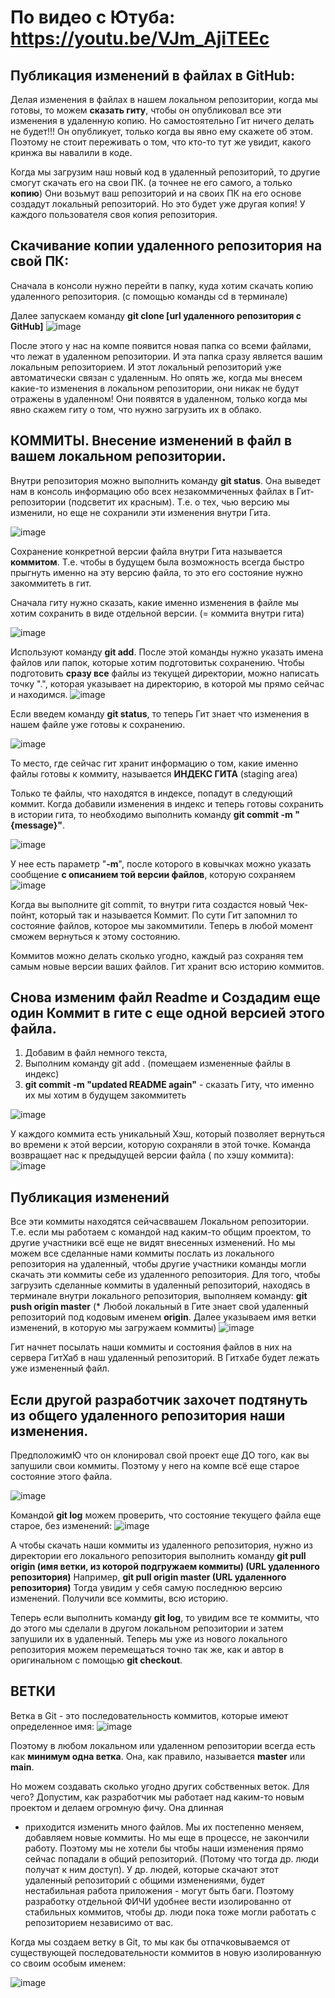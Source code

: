 
# По видео с Ютуба:    https://youtu.be/VJm_AjiTEEc

## Публикация изменений в файлах в GitHub:

Делая изменения в файлах в нашем локальном репозитории, когда мы готовы, то можем **сказать гиту**, чтобы он опубликовал все эти изменения в удаленную копию.
Но самостоятельно Гит ничего делать не будет!!!  Он опубликует, только когда вы явно ему скажете об этом.  
Поэтому не стоит переживать о том, что кто-то тут же увидит, какого кринжа вы навалили в коде.


Когда мы загрузим наш новый код в удаленный репозиторий, то другие смогут скачать его на свои ПК. (а точнее не его самого, а только **копию**)
Они возьмут ваш репозиторий и на своих ПК на его основе создадут локальный репозиторий. Но это будет уже другая копия! У каждого пользователя своя копия репозитория.





## Скачивание копии удаленного репозитория на свой ПК:
Сначала в консоли нужно перейти в папку, куда хотим скачать копию удаленного репозитория. (с помощью команды cd в терминале)

Далее запускаем команду **git clone [url удаленного репозитория с GitHub]**
![image](https://github.com/user-attachments/assets/dbb8ee95-91d0-46ee-bf27-4ba22af95fd8)

После этого у нас на компе появится новая папка со всеми файлами, что лежат в удаленном репозитории.
И эта папка сразу является вашим локальным репозиторием.
И этот локальный репозиторий уже автоматически связан с удаленным.
Но опять же, когда мы внесем какие-то изменения в локальном репозитории, они никак не будут отражены в удаленном!
Они появятся в удаленном, только когда мы явно скажем гиту о том, что нужно загрузить их в облако.


## КОММИТЫ. Внесение изменений в файл в вашем локальном репозитории.


Внутри репозитория можно выполнить команду **git status**. Она выведет нам в консоль информацию обо всех незакоммиченных файлах в Гит-репозитории (подсветит их красным). Т.е. о тех, чью версию мы изменили, но еще не сохранили эти изменения внутри Гита.

![image](https://github.com/user-attachments/assets/b923b41a-55dc-4a53-9d64-f08f0699f2dc)

Сохранение конкретной версии файла внутри Гита называется **коммитом**. Т.е. чтобы в будущем была возможность всегда быстро прыгнуть именно на эту версию файла, то это его состояние нужно закоммитеть в гит.

Сначала гиту нужно сказать, какие именно изменения в файле мы хотим сохранить в виде отдельной версии. (= коммита внутри гита)

![image](https://github.com/user-attachments/assets/fac78b6d-630c-40e7-965c-077e190151ad)

Используют команду **git add**. После этой команды нужно указать имена файлов или папок, которые хотим подготовитьк сохранению. 
Чтобы подготовить **сразу все** файлы из текущей директории, можно написать точку ".", которая указывает на директорию, в которой мы прямо сейчас и находимся. 
![image](https://github.com/user-attachments/assets/a8bbbdb9-1d35-4746-95f7-61e2b37ab777)


Если введем команду **git status**, то теперь Гит знает что изменения в нашем файле уже готовы к сохранению.

![image](https://github.com/user-attachments/assets/0242aba7-0915-4b21-807a-3fe4534f9e8a)

То место, где сейчас гит хранит информацию о том, какие именно файлы готовы к коммиту, называется **ИНДЕКС ГИТА** (staging area)

Только те файлы, что находятся в индексе, попадут в следующий коммит.
Когда добавили изменения в индекс и теперь готовы сохранить в истории гита, то необходимо выполнить команду **git commit -m "{message}"**.

![image](https://github.com/user-attachments/assets/d0bbb318-d308-4bdd-83e2-dc981f7cc2dc)


У нее есть параметр "**-m**", после которого в ковычках можно указать сообщение **с описанием той версии файлов**, которую сохраняем
![image](https://github.com/user-attachments/assets/fe4b5331-fa02-458b-aab5-9132e2ef3c96)

Когда вы выполните git commit, то внутри гита создастся новый Чек-пойнт, который так и называется Коммит. По сути Гит запомнил то состояние файлов,  которое мы закоммитили. Теперь в любой момент сможем вернуться к этому состоянию. 

Коммитов можно делать сколько угодно, каждый раз сохраняя тем самым новые версии ваших файлов.
Гит  хранит всю историю коммитов.



## Снова изменим файл Readme и Создадим **еще один Коммит** в гите с еще одной версией этого файла.
1) Добавим в файл немного текста, 
2) Выполним команду git add . (помещаем измененные файлы в индекс)
3) **git commit -m "updated README again"** - сказать Гиту, что именно их мы хотим в будущем закоммитеть


![image](https://github.com/user-attachments/assets/9d67d13b-b5cd-4b2e-998e-184e470a324f)

У каждого коммита есть уникальный Хэш, который позволяет вернуться во времени к этой версии, которую сохраняли в этой точке.
Команда возвращает нас к предыдущей версии файла ( по хэшу коммита):
![image](https://github.com/user-attachments/assets/6dff14d1-420f-46ee-8d50-d735d942ddbb)


## Публикация изменений
Все эти коммиты находятся сейчасввашем Локальном репозитории.  Т.е. если мы работаем с командой над каким-то общим проектом, то другие участники всё еще не видят внесенных изменений.
Но мы можем все сделанные нами коммиты послать из локального репозитория на удаленный, чтобы другие участники команды могли скачать эти коммиты себе из удаленного репозитория.
Для того, чтобы загрузить сделанные коммиты в удаленный репозиторий, находясь в терминале внутри локального репозитория, выполняем команду:
**git push origin master**
(* Любой локальный в Гите знает свой удаленный репозиторий под кодовым именем **origin**. Далее указываем имя ветки изменений, в которую мы загружаем коммиты)
![image](https://github.com/user-attachments/assets/d432b2fc-4b5d-48f1-b36e-ee659d853ce3)

Гит начнет посылать наши коммиты и состояния файлов в них на сервера ГитХаб в наш удаленный репозиторий. 
В Гитхабе будет лежать уже измененный файл.


## Если другой разработчик захочет подтянуть из общего удаленного репозитория наши изменения.
ПредположимЮ что он клонировал свой проект еще ДО того, как вы запушили свои коммиты. Поэтому у него на компе всё еще старое состояние этого файла.

![image](https://github.com/user-attachments/assets/3da7b30c-bd31-4a7f-9304-3cbe31e98866)

Командой **git log** можем проверить, что состояние текущего файла еще старое, без изменений:
![image](https://github.com/user-attachments/assets/8f8360ac-98e7-400e-85da-eec164dce381)


А чтобы скачать наши коммиты из удаленного репозитория, нужно из директории его локального репозитория выполнить команду **git pull origin (имя ветки, из которой подгружаем коммиты) (URL удаленного репозитория)**
Например, **git pull origin master (URL удаленного репозитория)**
Тогда увидим у себя самую последнюю версию изменений. Получили все коммиты, всю историю.

Теперь если выполнить команду **git log**, то увидим все те коммиты, что до этого мы сделали в другом локальном репозитории и затем запушили их в удаленный.
Теперь мы уже из нового локального репозитория можем перемещаться точно так же, как и автор в оригинальном с помощью **git checkout**.


## ВЕТКИ
Ветка в Git - это последовательность коммитов, которые имеют определенное имя:
![image](https://github.com/user-attachments/assets/9c4f70ce-4a32-4d7b-8e10-fbaf1fc4c4a9)


Поэтому в любом локальном или удаленном репозитории всегда есть как **минимум одна ветка**. Она, как правило, называется **master** или **main**.

Но можем создавать сколько угодно других собственных веток. Для чего? Допустим, как разработчик мы работает над каким-то новым проектом и делаем огромную фичу. Она длинная 
- приходится изменить много файлов. Мы их постепенно меняем, добавляем новые коммиты.
  Но мы еще в процессе,  не закончили работу. Поэтому мы не хотели бы чтобы наши изменения прямо сейчас попадали в общий репозиторий. (Потому что тогда др. люди получат к ним доступ). У др. людей, которые
  скачают этот удаленный репозиторий с общими изменениями, будет нестабильная работа приложения - могут быть баги. 
Поэтому разработку отдельной ФИЧИ удобнее вести изолированно от стабильных коммитов, чтобы др. люди пока тоже могли работать  с репозиторием независимо от вас.

Когда мы создаем ветку в Git, то мы как бы отпачковываемся от существующей последовательности коммитов в новую изолированную со своим особым именем:

![image](https://github.com/user-attachments/assets/22b7fa4f-eb7a-4c37-be64-09f87141be85)





